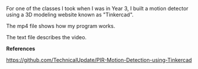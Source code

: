 For one of the classes I took when I was in Year 3, I built a motion detector using a 3D modeling website known as "Tinkercad". 

The mp4 file shows how my program works.

The text file describes the video. 

**References**

https://github.com/TechnicalUpdate/PIR-Motion-Detection-using-Tinkercad
